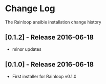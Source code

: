 # Change Log
The Rainloop  ansible installation change history

## [0.1.2] - Release 2016-06-18

* minor updates


## [0.1.0] - Release 2016-06-18

* First installer for Rainloop v0.1.0

